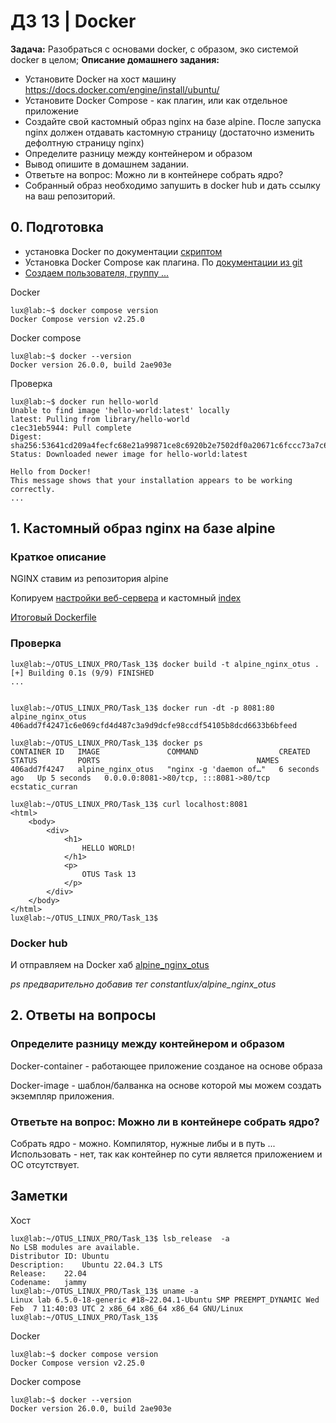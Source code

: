 # ДЗ 13 | Docker 
**Задача:** 
Разобраться с основами docker, с образом, эко системой docker в целом;
**Описание домашнего задания:**
- Установите Docker на хост машину https://docs.docker.com/engine/install/ubuntu/
- Установите Docker Compose - как плагин, или как отдельное приложение
- Создайте свой кастомный образ nginx на базе alpine. После запуска nginx должен отдавать кастомную страницу (достаточно изменить дефолтную страницу nginx)
- Определите разницу между контейнером и образом
- Вывод опишите в домашнем задании.
- Ответьте на вопрос: Можно ли в контейнере собрать ядро?
- Собранный образ необходимо запушить в docker hub и дать ссылку на ваш репозиторий.

## 0. Подготовка
- установка Docker по документации [скриптом](https://docs.docker.com/engine/install/ubuntu/#install-using-the-convenience-script)
- Установка Docker Compose как плагина.  По [документации из git](https://docs.docker.com/compose/install/linux/#install-the-plugin-manually)
- [Создаем пользователя, группу ...](https://docs.docker.com/engine/install/linux-postinstall/)

Docker
```
lux@lab:~$ docker compose version
Docker Compose version v2.25.0
```

Docker compose
```
lux@lab:~$ docker --version
Docker version 26.0.0, build 2ae903e
```

Проверка
```
lux@lab:~$ docker run hello-world
Unable to find image 'hello-world:latest' locally
latest: Pulling from library/hello-world
c1ec31eb5944: Pull complete 
Digest: sha256:53641cd209a4fecfc68e21a99871ce8c6920b2e7502df0a20671c6fccc73a7c6
Status: Downloaded newer image for hello-world:latest

Hello from Docker!
This message shows that your installation appears to be working correctly.
...

```

## 1. Кастомный образ nginx на базе alpine
### Краткое описание
NGINX ставим из репозитория alpine

Копируем [настройки веб-сервера](nginx_instance.conf) и кастомный [index](index.html)

[Итоговый Dockerfile](Dockerfile)

### Проверка

```
lux@lab:~/OTUS_LINUX_PRO/Task_13$ docker build -t alpine_nginx_otus .
[+] Building 0.1s (9/9) FINISHED                                                                                                     ...                                                                                       


lux@lab:~/OTUS_LINUX_PRO/Task_13$ docker run -dt -p 8081:80 alpine_nginx_otus
406add7f42471c6e069cfd4d487c3a9d9dcfe98ccdf54105b8dcd6633b6bfeed

lux@lab:~/OTUS_LINUX_PRO/Task_13$ docker ps
CONTAINER ID   IMAGE               COMMAND                  CREATED         STATUS         PORTS                                   NAMES
406add7f4247   alpine_nginx_otus   "nginx -g 'daemon of…"   6 seconds ago   Up 5 seconds   0.0.0.0:8081->80/tcp, :::8081->80/tcp   ecstatic_curran

lux@lab:~/OTUS_LINUX_PRO/Task_13$ curl localhost:8081
<html>
    <body>
        <div>
            <h1>
                HELLO WORLD!
            </h1>
            <p>
                OTUS Task 13
            </p>
        </div>
    </body>
</html>
lux@lab:~/OTUS_LINUX_PRO/Task_13$ 

```

### Docker hub

И отправляем на Docker хаб [alpine_nginx_otus](https://hub.docker.com/r/constantlux/alpine_nginx_otus)

*ps предварительно добавив тег constantlux/alpine_nginx_otus*


## 2. Ответы на вопросы
### Определите разницу между контейнером и образом
Docker-container - работающее приложение созданое на основе образа

Docker-image - шаблон/балванка на основе которой мы можем создать экземпляр приложения.


### Ответьте на вопрос: Можно ли в контейнере собрать ядро?
Собрать ядро - можно. Компилятор, нужные либы и в путь ...
Использовать - нет, так как контейнер по сути является приложением и ОС отсутствует. 

## Заметки
Хост
```
lux@lab:~/OTUS_LINUX_PRO/Task_13$ lsb_release  -a
No LSB modules are available.
Distributor ID:	Ubuntu
Description:	Ubuntu 22.04.3 LTS
Release:	22.04
Codename:	jammy
lux@lab:~/OTUS_LINUX_PRO/Task_13$ uname -a
Linux lab 6.5.0-18-generic #18~22.04.1-Ubuntu SMP PREEMPT_DYNAMIC Wed Feb  7 11:40:03 UTC 2 x86_64 x86_64 x86_64 GNU/Linux
lux@lab:~/OTUS_LINUX_PRO/Task_13$ 

```
Docker
```
lux@lab:~$ docker compose version
Docker Compose version v2.25.0
```

Docker compose
```
lux@lab:~$ docker --version
Docker version 26.0.0, build 2ae903e
```